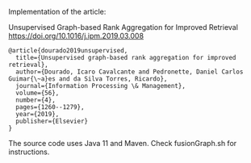 Implementation of the article:

Unsupervised Graph-based Rank Aggregation for Improved Retrieval
https://doi.org/10.1016/j.ipm.2019.03.008

```
@article{dourado2019unsupervised,
  title={Unsupervised graph-based rank aggregation for improved retrieval},
  author={Dourado, Icaro Cavalcante and Pedronette, Daniel Carlos Guimar{\~a}es and da Silva Torres, Ricardo},
  journal={Information Processing \& Management},
  volume={56},
  number={4},
  pages={1260--1279},
  year={2019},
  publisher={Elsevier}
}
```

The source code uses Java 11 and Maven.
Check fusionGraph.sh for instructions.

